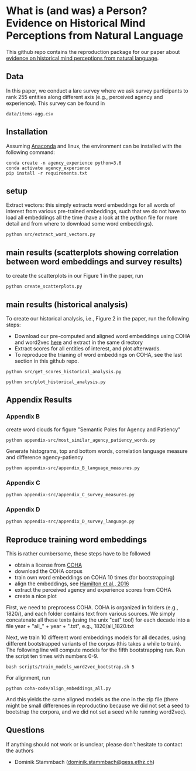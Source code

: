 # What is (and was) a Person? Evidence on Historical Mind Perceptions from Natural Language

This github repo contains the reproduction package for our paper about [evidence on historical mind perceptions from natural language](https://papers.ssrn.com/sol3/papers.cfm?abstract_id=3959847).  

## Data

In this paper, we conduct a lare survey where we ask survey participants to rank 255 entities along different axis (e.g., perceived agency and experience). This survey can be found in 

```shell
data/items-agg.csv
```

## Installation

Assuming [Anaconda](https://docs.anaconda.com/anaconda/install/) and linux, the environment can be installed with the following command:
```shell
conda create -n agency_experience python=3.6
conda activate agency_experience
pip install -r requirements.txt
```

## setup

Extract vectors: this simply extracts word embeddings for all words of interest from various pre-trained embeddings, such that we do not have to load all embeddings all the time (have a look at the python file for more detail and from where to download some word embeddings).

```shell
python src/extract_word_vectors.py
```

## main results (scatterplots showing correlation between word embeddings and survey results)

to create the scatterplots in our Figure 1 in the paper, run 

```shell
python create_scatterplots.py
```

## main results (historical analysis)

To create our historical analysis, i.e., Figure 2 in the paper, run the following steps:

- Download our pre-computed and aligned word embeddings using COHA and word2vec [here](https://www.dropbox.com/s/7eaiwxhq6017g24/aligned_historical_word2vec_models.zip?dl=0) and extract in the same directory
- Extract scores for all entities of interest, and plot afterwards.
- To reproduce the trianing of word embeddings on COHA, see the last section in this github repo.

```shell
python src/get_scores_historical_analysis.py
```

```shell
python src/plot_historical_analysis.py
```

## Appendix Results

### Appendix B
create word clouds for figure "Semantic Poles for Agency and Patiency"

```shell
python appendix-src/most_similar_agency_patiency_words.py 
```

Generate histograms, top and bottom words, correlation language measure and difference agency-patiency

```shell
python appendix-src/appendix_B_language_measures.py
```
### Appendix C
```shell
python appendix-src/appendix_C_survey_measures.py
```

### Appendix D

```shell
python appendix-src/appendix_D_survey_language.py
```

## Reproduce training word embeddings

This is rather cumbersome, these steps have to be followed

- obtain a license from [COHA](https://www.english-corpora.org/coha/)
- download the COHA corpus
- train own word embeddings on COHA 10 times (for bootstrapping)
- align the embeddings, see [Hamilton et al., 2016](https://aclanthology.org/P16-1141/)
- extract the perceived agency and experience scores from COHA
- create a nice plot

First, we need to preprocess COHA. COHA is organized in folders (e.g., 1820/), and each folder contains text from various sources. We simply concatenate all these texts (using the unix "cat" tool) for each decade into a file year + "all_" + year + ".txt", e.g., 1820/all_1820.txt 

Next, we train 10 different word embeddings models for all decades, using different bootstrapped variants of the corpus (this takes a while to train). The following line will compute models for the fifth bootstrapping run. Run the script ten times with numbers 0-9.

```shell
bash scripts/train_models_word2vec_bootstrap.sh 5
```

For alignment, run

```shell
python coha-code/align_embeddings_all.py
```

And this yields the same aligned models as the one in the zip file (there might be small differences in reproductino because we did not set a seed to bootstrap the corpora, and we did not set a seed while running word2vec).

## Questions
If anything should not work or is unclear, please don't hesitate to contact the authors

* Dominik Stammbach (dominik.stammbach@gess.ethz.ch)

